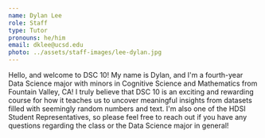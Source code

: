 ```yaml
---
name: Dylan Lee
role: Staff
type: Tutor
pronouns: he/him
email: dklee@ucsd.edu
photo: ../assets/staff-images/lee-dylan.jpg
---
```

Hello, and welcome to DSC 10! My name is Dylan, and I'm a fourth-year Data Science major with minors in Cognitive Science and Mathematics from Fountain Valley, CA! I truly believe that DSC 10 is an exciting and rewarding course for how it teaches us to uncover meaningful insights from datasets filled with seemingly random numbers and text. I'm also one of the HDSI Student Representatives, so please feel free to reach out if you have any questions regarding the class or the Data Science major in general!
